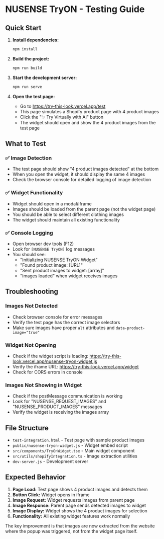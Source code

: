 # NUSENSE TryON - Testing Guide

## Quick Start

1. **Install dependencies:**
   ```bash
   npm install
   ```

2. **Build the project:**
   ```bash
   npm run build
   ```

3. **Start the development server:**
   ```bash
   npm run serve
   ```

4. **Open the test page:**
   - Go to https://try-this-look.vercel.app/test
   - This page simulates a Shopify product page with 4 product images
   - Click the "✨ Try Virtually with AI" button
   - The widget should open and show the 4 product images from the test page

## What to Test

### ✅ Image Detection
- The test page should show "4 product images detected" at the bottom
- When you open the widget, it should display the same 4 images
- Check the browser console for detailed logging of image detection

### ✅ Widget Functionality
- Widget should open in a modal/iframe
- Images should be loaded from the parent page (not the widget page)
- You should be able to select different clothing images
- The widget should maintain all existing functionality

### ✅ Console Logging
- Open browser dev tools (F12)
- Look for `[NUSENSE TryON]` log messages
- You should see:
  - "Initializing NUSENSE TryON Widget"
  - "Found product image: [URL]"
  - "Sent product images to widget: [array]"
  - "Images loaded" when widget receives images

## Troubleshooting

### Images Not Detected
- Check browser console for error messages
- Verify the test page has the correct image selectors
- Make sure images have proper `alt` attributes and `data-product-image="true"`

### Widget Not Opening
- Check if the widget script is loading: https://try-this-look.vercel.app/nusense-tryon-widget.js
- Verify the iframe URL: https://try-this-look.vercel.app/widget
- Check for CORS errors in console

### Images Not Showing in Widget
- Check if the postMessage communication is working
- Look for "NUSENSE_REQUEST_IMAGES" and "NUSENSE_PRODUCT_IMAGES" messages
- Verify the widget is receiving the images array

## File Structure

- `test-integration.html` - Test page with sample product images
- `public/nusense-tryon-widget.js` - Widget embed script
- `src/components/TryOnWidget.tsx` - Main widget component
- `src/utils/shopifyIntegration.ts` - Image extraction utilities
- `dev-server.js` - Development server

## Expected Behavior

1. **Page Load:** Test page shows 4 product images and detects them
2. **Button Click:** Widget opens in iframe
3. **Image Request:** Widget requests images from parent page
4. **Image Response:** Parent page sends detected images to widget
5. **Image Display:** Widget shows the 4 product images for selection
6. **Functionality:** All existing widget features work normally

The key improvement is that images are now extracted from the website where the popup was triggered, not from the widget page itself.
